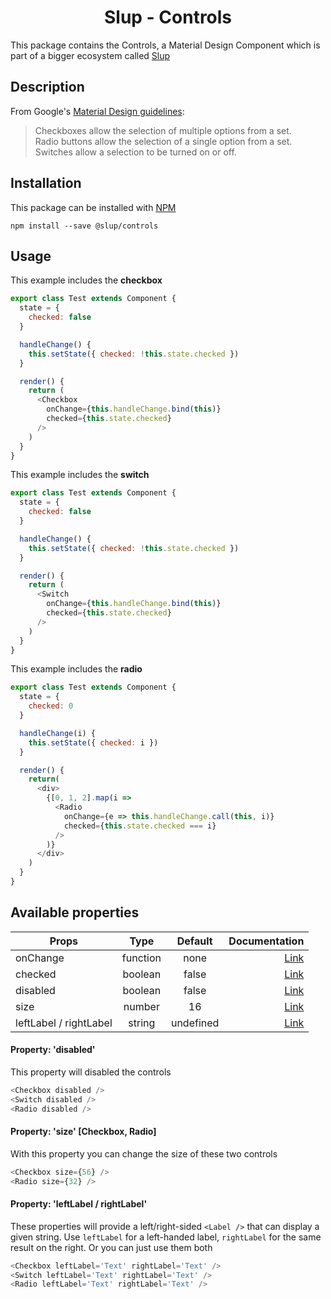 <demo gif>

<h1 align='center'>Slup - Controls</h1>

This package contains the Controls, a Material Design Component which is part of a bigger ecosystem called [Slup](https://github.com/gejsi/material)

## Description
From Google's [Material Design guidelines](https://material.io/guidelines):
<blockquote>
  Checkboxes allow the selection of multiple options from a set.<br />
  Radio buttons allow the selection of a single option from a set.<br />
  Switches allow a selection to be turned on or off.
</blockquote>

## Installation
This package can be installed with [NPM](http://npmjs.com/)
```
npm install --save @slup/controls
```

## Usage
This example includes the **checkbox**
```js
export class Test extends Component {
  state = {
    checked: false
  }

  handleChange() {
    this.setState({ checked: !this.state.checked })
  }

  render() {
    return (
      <Checkbox
        onChange={this.handleChange.bind(this)}
        checked={this.state.checked}
      />
    )
  }
}
```

This example includes the **switch**
```js
export class Test extends Component {
  state = {
    checked: false
  }

  handleChange() {
    this.setState({ checked: !this.state.checked })
  }

  render() {
    return (
      <Switch
        onChange={this.handleChange.bind(this)}
        checked={this.state.checked}
      />
    )
  }
}
```
This example includes the **radio**
```js
export class Test extends Component {
  state = {
    checked: 0
  }

  handleChange(i) {
    this.setState({ checked: i })
  }

  render() {
    return(
      <div>
        {[0, 1, 2].map(i =>
          <Radio
            onChange={e => this.handleChange.call(this, i)}
            checked={this.state.checked === i}
          />
        )}
      </div>
    )
  }
}
```


## Available properties
| Props                       |    Type       |    Default    | Documentation                           |
|-----------------------------|:-------------:|:-------------:|---------------------------------------: |
| onChange                    |  function     |  none         | [Link](#usage)                          |
| checked                     |  boolean      |  false        | [Link](#usage)                          |
| disabled                    |  boolean      |  false        | [Link](#property-disabled)              |
| size                        |  number       |  16           | [Link](#property-size-checkbox-radio)   |
| leftLabel / rightLabel      |  string       |  undefined    | [Link](#property-leftlabel--rightlabel) |  

#### Property: 'disabled'
This property will disabled the controls
```js
<Checkbox disabled />
<Switch disabled />
<Radio disabled />
```

#### Property: 'size' [Checkbox, Radio]
With this property you can change the size of these two controls
```js
<Checkbox size={56} />
<Radio size={32} />
```

#### Property: 'leftLabel / rightLabel'
These properties will provide a left/right-sided `<Label />`  that can display a given string.
Use `leftLabel` for a left-handed label, `rightLabel` for the same result on the right. Or you can just use them both

```js
<Checkbox leftLabel='Text' rightLabel='Text' />
<Switch leftLabel='Text' rightLabel='Text' />
<Radio leftLabel='Text' rightLabel='Text' />
```
